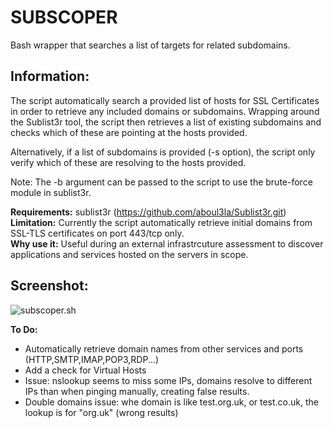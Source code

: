 # SUBSCOPER
Bash wrapper that searches a list of targets for related subdomains.

Information:
---------------
The script automatically search a provided list of hosts for SSL Certificates in order to retrieve any included domains or subdomains.
Wrapping around the Sublist3r tool, the script then retrieves a list of existing subdomains and checks which of these are pointing at the hosts provided.   
  
Alternatively, if a list of subdomains is provided (-s option), the script only verify which of these are resolving to the hosts provided.  
  
Note: The -b argument can be passed to the script to use the brute-force module in sublist3r.

**Requirements:** sublist3r (https://github.com/aboul3la/Sublist3r.git)  
**Limitation:** Currently the script automatically retrieve initial domains from SSL-TLS certificates on port 443/tcp only.  
**Why use it:** Useful during an external infrastrcuture assessment to discover applications and services hosted on the servers in scope.  

Screenshot:
--------------------
![subscoper.sh](https://user-images.githubusercontent.com/44804367/100872575-eade2600-3499-11eb-807d-49669dfa2b7d.PNG)

**To Do:**
- Automatically retrieve domain names from other services and ports (HTTP,SMTP,IMAP,POP3,RDP...)
- Add a check for Virtual Hosts
- Issue: nslookup seems to miss some IPs, domains resolve to different IPs than when pinging manually, creating false results.
- Double domains issue: whe domain is like test.org.uk, or test.co.uk, the lookup is for "org.uk" (wrong results)
